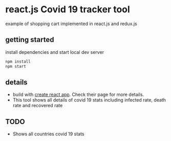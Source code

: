 # react.js Covid 19 tracker tool

example of shopping cart implemented in react.js and redux.js


## getting started

install dependencies and start local dev server

```sh
npm install
npm start
```

## details
- build with [create react app](https://github.com/facebookincubator/create-react-app). Check their page for more details.
- This tool shows all details of covid 19 stats including infected rate, death rate and recovered rate

## TODO
- Shows all countries covid 19 stats

